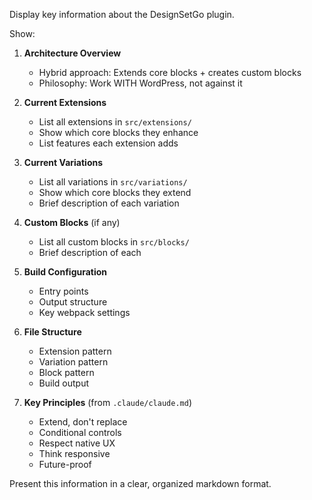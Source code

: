 Display key information about the DesignSetGo plugin.

Show:

1. **Architecture Overview**
   - Hybrid approach: Extends core blocks + creates custom blocks
   - Philosophy: Work WITH WordPress, not against it

2. **Current Extensions**
   - List all extensions in `src/extensions/`
   - Show which core blocks they enhance
   - List features each extension adds

3. **Current Variations**
   - List all variations in `src/variations/`
   - Show which core blocks they extend
   - Brief description of each variation

4. **Custom Blocks** (if any)
   - List all custom blocks in `src/blocks/`
   - Brief description of each

5. **Build Configuration**
   - Entry points
   - Output structure
   - Key webpack settings

6. **File Structure**
   - Extension pattern
   - Variation pattern
   - Block pattern
   - Build output

7. **Key Principles** (from `.claude/claude.md`)
   - Extend, don't replace
   - Conditional controls
   - Respect native UX
   - Think responsive
   - Future-proof

Present this information in a clear, organized markdown format.
